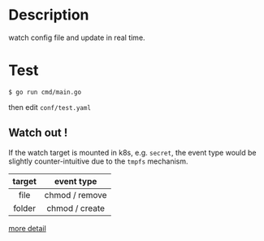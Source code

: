 # Description

watch config file and update in real time.

# Test

```
$ go run cmd/main.go
```

then edit `conf/test.yaml`

## Watch out !

If the watch target is mounted in k8s, e.g. `secret`, the event type would be slightly counter-intuitive due to the `tmpfs` mechanism.

| target |   event type   |
| :----: | :------------: |
|  file  | chmod / remove |
| folder | chmod / create |

[more detail](https://github.com/fsnotify/fsnotify/issues/363)
